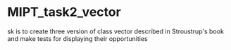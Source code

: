 # MIPT_task2_vector
sk is to create three version of class vector described in Stroustrup's book and make tests for displaying their opportunities
